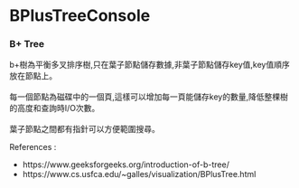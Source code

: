 # BPlusTreeConsole

<h3>B+ Tree</h3>

<p>
b+樹為平衡多叉排序樹,只在葉子節點儲存數據,非葉子節點儲存key值,key值順序放在節點上。
<br><br>
每一個節點為磁碟中的一個頁,這樣可以增加每一頁能儲存key的數量,降低整棵樹的高度和查詢時I/O次數。
<br><br>
葉子節點之間都有指針可以方便範圍搜尋。

<p>
<div>References : </div>
<ul>
<li>https://www.geeksforgeeks.org/introduction-of-b-tree/</li>
<li>https://www.cs.usfca.edu/~galles/visualization/BPlusTree.html</li>
</ul>
</p>
